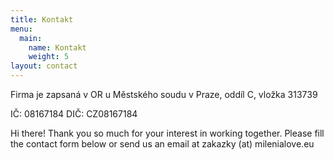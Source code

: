 ```yaml
---
title: Kontakt
menu:
  main:
    name: Kontakt
    weight: 5
layout: contact
---
```

Firma je zapsaná v OR u Městského soudu v Praze, oddíl C, vložka 313739

 IČ: 08167184 DIČ: CZ08167184

Hi there! Thank you so much for your interest in working together. Please fill the contact form below or send us an email at zakazky (at) milenialove.eu
